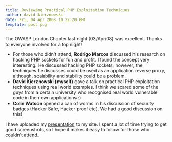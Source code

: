 ```yaml
---
title: Reviewing Practical PHP Exploitation Techniques 
author: david-kierznowski
date: Fri, 04 Apr 2008 10:22:20 GMT
template: post.pug
---
```


The OWASP London Chapter last night (03/Apr/08) was excellent. Thanks to everyone involved for a top night!

* For those who didn't attend, **Rodrigo Marcos** discussed his research on hacking PHP sockets for fun and profit. I found the concept very interesting. He discussed hacking PHP sockets; however, the techniques he discusses could be used as an application reverse proxy, although, scalability and stability could be a problem.
* **David Kierznowski (myself)** gave a talk on practical PHP exploitation techniques using real world examples. I think we scared some of the guys from a certain university who recognised real world vulnerable code in their own applications :)
* **Colin Watson** opened a can of worms in his discussion of security badges (Hacker Safe, Hacker proof etc). We had a good discussion on this!

I have uploaded my [presentation](/files/2008/04/php-code-analysis-real-world-examples.pdf) to my site. I spent a lot of time trying to get good screenshots, so I hope it makes it easy to follow for those who couldn't attend.
